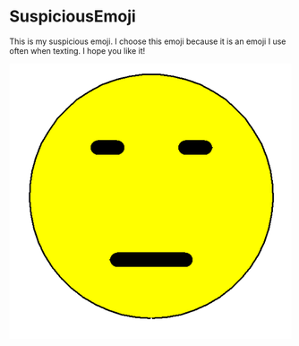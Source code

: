 # SuspiciousEmoji

This is my suspicious emoji. I choose this emoji because it is an emoji I use often when texting. I hope you like it!

![SE](CaptureEmoji.png)
